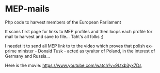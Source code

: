 # MEP-mails
Php code to harvest members of the European Parliament

It scans first page for links to MEP profiles and then loops each profile for mail to harvest and save to file...
Taht's all folks ;)

I needet it to send all MEP link to to the video which proves that polish ex-prime minister - Donald Tusk - acted as tyraitor of Poland, in the interest of Germany and Russia...

Here is the movie:
https://www.youtube.com/watch?v=9Ltxb3yx7Ds

